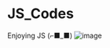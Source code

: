 # JS_Codes
Enjoying JS (⌐■_■)
![image](https://github.com/user-attachments/assets/fc58e1e5-f35f-4411-9d2b-608b7fbfe7d0)
